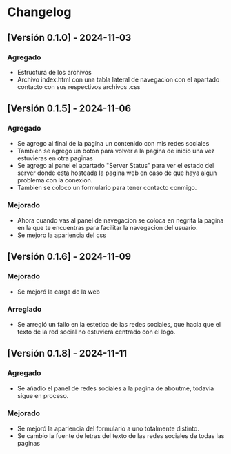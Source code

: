 # Changelog

## [Versión 0.1.0] - 2024-11-03
### Agregado
- Estructura de los archivos
- Archivo index.html con una tabla lateral de navegacion con el apartado contacto con sus respectivos archivos .css


## [Versión 0.1.5] - 2024-11-06
### Agregado
- Se agrego al final de la pagina un contenido con mis redes sociales
- Tambien se agrego un boton para volver a la pagina de inicio una vez estuvieras en otra paginas
- Se agrego al panel el apartado "Server Status" para ver el estado del server donde esta hosteada la pagina web en caso de que haya algun problema con la conexion.
- Tambien se coloco un formulario para tener contacto conmigo.
### Mejorado
- Ahora cuando vas al panel de navegacion se coloca en negrita la pagina en la que te encuentras para facilitar la navegacion del usuario.
- Se mejoro la apariencia del css


## [Versión 0.1.6] - 2024-11-09
### Mejorado
- Se mejoró la carga de la web
### Arreglado
- Se arregló un fallo en la estetica de las redes sociales, que hacia que el texto de la red social no estuviera centrado con el logo.


## [Versión 0.1.8] - 2024-11-11
### Agregado
- Se añadio el panel de redes sociales a la pagina de aboutme, todavia sigue en proceso.
### Mejorado
- Se mejoró la apariencia del formulario a uno totalmente distinto.
- Se cambio la fuente de letras del texto de las redes sociales de todas las paginas
